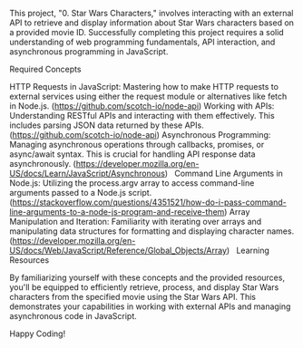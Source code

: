 This project, "0. Star Wars Characters," involves interacting with an external API to retrieve and display information about Star Wars characters based on a provided movie ID. Successfully completing this project requires a solid understanding of web programming fundamentals, API interaction, and asynchronous programming in JavaScript.

Required Concepts

HTTP Requests in JavaScript: Mastering how to make HTTP requests to external services using either the request module or alternatives like fetch in Node.js. (https://github.com/scotch-io/node-api)
Working with APIs: Understanding RESTful APIs and interacting with them effectively. This includes parsing JSON data returned by these APIs. (https://github.com/scotch-io/node-api)
Asynchronous Programming: Managing asynchronous operations through callbacks, promises, or async/await syntax. This is crucial for handling API response data asynchronously. (https://developer.mozilla.org/en-US/docs/Learn/JavaScript/Asynchronous)   
Command Line Arguments in Node.js: Utilizing the process.argv array to access command-line arguments passed to a Node.js script. (https://stackoverflow.com/questions/4351521/how-do-i-pass-command-line-arguments-to-a-node-js-program-and-receive-them)
Array Manipulation and Iteration: Familiarity with iterating over arrays and manipulating data structures for formatting and displaying character names. (https://developer.mozilla.org/en-US/docs/Web/JavaScript/Reference/Global_Objects/Array)   
Learning Resources

By familiarizing yourself with these concepts and the provided resources, you'll be equipped to efficiently retrieve, process, and display Star Wars characters from the specified movie using the Star Wars API. This demonstrates your capabilities in working with external APIs and managing asynchronous code in JavaScript.

Happy Coding!
